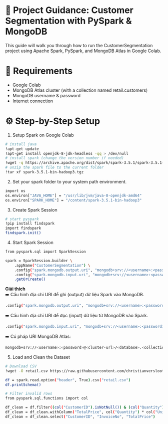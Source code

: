 # 📘 Project Guidance: Customer Segmentation with PySpark & MongoDB
This guide will walk you through how to run the CustomerSegmentation project using Apache Spark, PySpark, and MongoDB Atlas in Google Colab.
# 🧱 Requirements
- Google Colab
- MongoDB Atlas cluster (with a collection named retail.customers)
- MongoDB username & password
- Internet connection
# ⚙️ Step-by-Step Setup
1. Setup Spark on Google Colab
```bash
# install java
!apt-get update
!apt-get install openjdk-8-jdk-headless -qq > /dev/null
# install spark (change the version number if needed)
!wget -q https://archive.apache.org/dist/spark/spark-3.5.1/spark-3.5.1-bin-hadoop3.tgz
# unzip the spark file to the current folder
!tar xf spark-3.5.1-bin-hadoop3.tgz
```
2.  Set your spark folder to your system path environment.
```bash
import os
os.environ["JAVA_HOME"] = "/usr/lib/jvm/java-8-openjdk-amd64"
os.environ["SPARK_HOME"] = "/content/spark-3.5.1-bin-hadoop3"
```
3. Create Spark Session
```bash
# start pyspark
!pip install findspark
import findspark
findspark.init()
```
4. Start Spark Session
```bash
from pyspark.sql import SparkSession

spark = SparkSession.builder \
    .appName("CustomerSegmentation") \
    .config("spark.mongodb.output.uri", "mongodb+srv://<username>:<password>@<cluster-url>/retail.customers") \
    .config("spark.mongodb.input.uri", "mongodb+srv://<username>:<password>@<cluster-url>/retail.customers") \
    .getOrCreate()
```
**Giải thích**  
➡️ Cấu hình địa chỉ URI để ghi (output) dữ liệu Spark vào MongoDB.
```bash
.config("spark.mongodb.output.uri", "mongodb+srv://<username>:<password>@<cluster-url>/retail.customers") \
```
➡️ Cấu hình địa chỉ URI để đọc (input) dữ liệu từ MongoDB vào Spark.
```bash
.config("spark.mongodb.input.uri", "mongodb+srv://<username>:<password>@<cluster-url>/retail.customers") \
```
➡️ Cú pháp URI MongoDB Atlas:
```bash
mongodb+srv://<username>:<password>@<cluster-url>/<database>.<collection>
```
5. Load and Clean the Dataset
```bash
# Download CSV
!wget -O retail.csv https://raw.githubusercontent.com/christianversloot/machine-learning-articles/main/data/online_retail.csv

df = spark.read.option("header", True).csv("retail.csv")
df.printSchema()

# Filter invalid rows
from pyspark.sql.functions import col

df_clean = df.filter((col("CustomerID").isNotNull()) & (col("Quantity") > 0) & (col("UnitPrice") > 0))
df_clean = df_clean.withColumn("TotalPrice", col("Quantity") * col("UnitPrice"))
df_clean = df_clean.select("CustomerID", "InvoiceNo", "TotalPrice")

```










   
